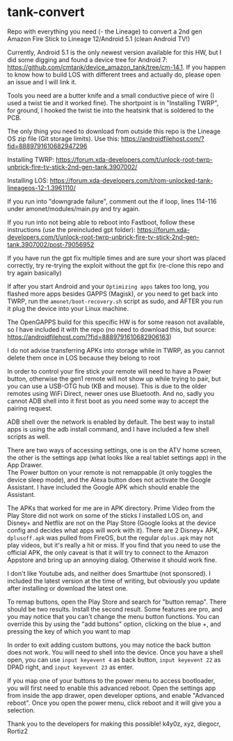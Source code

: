 # tank-convert
Repo with everything you need (- the Lineage) to convert a 2nd gen Amazon Fire Stick to Lineage 12/Android 5.1 (clean Android TV!)

Currently, Android 5.1 is the only newest version available for this HW, but I did some digging and found a device tree for Android 7: https://github.com/cmtank/device_amazon_tank/tree/cm-14.1. If you happen to know how to build LOS with different trees and actually do, please open an issue and I will link it.  

Tools you need are a butter knife and a small conductive piece of wire (I used a twist tie and it worked fine). The shortpoint is in "Installing TWRP", for ground, I hooked the twist tie into the heatsink that is soldered to the PCB.  

The only thing you need to download from outside this repo is the Lineage OS zip file (Git storage limits). Use this: https://androidfilehost.com/?fid=8889791610682947296  

Installing TWRP: https://forum.xda-developers.com/t/unlock-root-twrp-unbrick-fire-tv-stick-2nd-gen-tank.3907002/  

Installing LOS: https://forum.xda-developers.com/t/rom-unlocked-tank-lineageos-12-1.3961110/  

If you run into "downgrade failure", comment out the if loop, lines 114-116 under amonet/modules/main.py and try again.  

If you run into not being able to reboot into Fastboot, follow these instructions (use the preincluded gpt folder): https://forum.xda-developers.com/t/unlock-root-twrp-unbrick-fire-tv-stick-2nd-gen-tank.3907002/post-79056952  

If you have run the gpt fix multiple times and are sure your short was placed correctly, try re-trying the exploit without the gpt fix (re-clone this repo and try again basically)  

If after you start Android and your `Optimizing apps` takes too long, you flashed more apps besides GAPPS (Magisk), or you need to get back into TWRP, run the `amonet/boot-recovery.sh` script as sudo, and AFTER you run it plug the device into your Linux machine.  

The OpenGAPPS build for this specific HW is for some reason not available, so I have included it with the repo (no need to download this, but source: https://androidfilehost.com/?fid=8889791610682906163)  

I do not advise transferring APKs into storage while in TWRP, as you cannot delete them once in LOS because they belong to root  

In order to control your fire stick your remote will need to have a Power button, otherwise the gen1 remote will not show up while trying to pair, but you can use a USB-OTG hub (KB and mouse). This is due to the older remotes using WiFi Direct, newer ones use Bluetooth. And no, sadly you cannot ADB shell into it first boot as you need some way to accept the pairing request.  

ADB shell over the network is enabled by default. The best way to install apps is using the adb install command, and I have included a few shell scripts as well.  

There are two ways of accessing settings, one is on the ATV home screen, the other is the settings app (what looks like a real tablet settings app) in the App Drawer.   
The Power button on your remote is not remappable (it only toggles the device sleep mode), and the Alexa button does not activate the Google Assistant. I have included the Google APK which should enable the Assistant.  

The APKs that worked for me are in APK directory. Prime Video from the Play Store did not work on some of the sticks I installed LOS on, and Disney+ and Netflix are not on the Play Store (Google looks at the device config and decides what apps will work with it). There are 2 Disney+ APK, `dplusoff.apk` was pulled from FireOS, but the regular `dplus.apk` may not play videos, but it's really a hit or miss. If you find that you need to use the official APK, the only caveat is that it will try to connect to the Amazon Appstore and bring up an annoying dialog. Otherwise it should work fine.  

I don't like Youtube ads, and neither does Smarttube (not sponsored). I included the latest version at the time of writing, but obviously you update after installing or download the latest one.  

To remap buttons, open the Play Store and search for "button remap". There should be two results. Install the second result. Some features are pro, and you may notice that you can't change the menu button functions. You can override this by using the "add buttons" option, clicking on the blue +, and pressing the key of which you want to map  

In order to exit adding custom buttons, you may notice the back button does not work. You will need to shell into the device. Once you have a shell open, you can use `input keyevent 4` as back button, `input keyevent 22` as DPAD right, and `input keyevent 23` as enter.  

If you map one of your buttons to the power menu to access bootloader, you will first need to enable this advanced reboot. Open the settings app from inside the app drawer, open developer options, and enable "Advanced reboot". Once you open the power menu, click reboot and it will give you a selection.  

Thank you to the developers for making this possible! k4y0z, xyz, diegocr, Rortiz2
